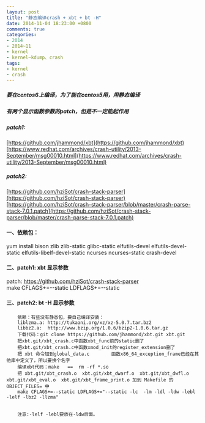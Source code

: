 ```yaml
---
layout: post
title: "静态编译crash + xbt + bt -H"
date: 2014-11-04 18:23:00 +0800
comments: true
categories:
- 2014
- 2014~11
- kernel
- kernel~kdump、crash
tags: 
- kernel
- crash
---
```

##### 要在centos6上编译，为了能在centos5用，用静态编译
##### 有两个显示函数参数的patch，但是不一定能起作用  
##### patch1:
[https://github.com/jhammond/xbt](https://github.com/jhammond/xbt)
[https://www.redhat.com/archives/crash-utility/2013-September/msg00010.html](https://www.redhat.com/archives/crash-utility/2013-September/msg00010.html)
##### patch2:
[https://github.com/hziSot/crash-stack-parser](https://github.com/hziSot/crash-stack-parser)
[https://github.com/hziSot/crash-stack-parser/blob/master/crash-parse-stack-7.0.1.patch](https://github.com/hziSot/crash-stack-parser/blob/master/crash-parse-stack-7.0.1.patch)

#### 一、依赖包：
yum install bison zlib zlib-static glibc-static elfutils-devel elfutils-devel-static elfutils-libelf-devel-static ncurses ncurses-static crash-devel

#### 二、patch1: xbt 显示参数
patch: https://github.com/hziSot/crash-stack-parser  
make CFLAGS+=--static LDFLAGS+=--static

#### 三、patch2: bt -H 显示参数
```
	依赖：有些没有静态包，要自己编译安装：
	liblzma.a: http://tukaani.org/xz/xz-5.0.7.tar.bz2
	libbz2.a:  http://www.bzip.org/1.0.6/bzip2-1.0.6.tar.gz
	下载代码：git clone https://github.com/jhammond/xbt.git xbt.git
	把xbt.git/xbt_crash.c中函数xbt_func前的static删了
	把xbt.git/xbt_crash.c中函数xmod_init的register_extension删了
	把 xbt 命令加到global_data.c        函数x86_64_exception_frame已经在其他库中定义了，所以要换个名字
	编译xbt代码：make   ==  rm -rf *.so
	把 xbt.git/xbt_crash.o  xbt.git/xbt_dwarf.o  xbt.git/xbt_dwfl.o  xbt.git/xbt_eval.o  xbt.git/xbt_frame_print.o 加到 Makefile 的 OBJECT_FILES= 中
	make CFLAGS+=--static LDFLAGS+="--static -lc  -lm -ldl -ldw -lebl -lelf -lbz2 -llzma"


	注意:-lelf -lebl要放在-ldw后面。
```
